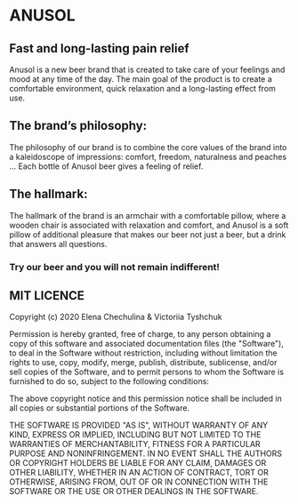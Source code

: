 # ANUSOL

## Fast and long-lasting pain relief

Anusol is a new beer brand that is created to take care of your feelings and mood at any time of the day. 
The main goal of the product is to create a comfortable environment, quick relaxation and a long-lasting effect from use.

## The brand’s philosophy:

The philosophy of our brand is to combine the core values of the brand into a kaleidoscope of impressions: comfort, freedom, naturalness and peaches ...
Each bottle of Anusol beer gives a feeling of relief.

## The hallmark:

The hallmark of the brand is an armchair with a comfortable pillow, where a wooden chair is associated with relaxation and comfort, and Anusol is a soft pillow of additional pleasure that makes our beer not just a beer, but a drink that answers all questions.

### Try our beer and you will not remain indifferent!

## MIT LICENCE 
Copyright (c) 2020 Elena Chechulina & Victoriia Tyshchuk

Permission is hereby granted, free of charge, to any person obtaining a copy of this software and associated documentation files (the "Software"), to deal in the Software without restriction, including without limitation the rights to use, copy, modify, merge, publish, distribute, sublicense, and/or sell copies of the Software, and to permit persons to whom the Software is furnished to do so, subject to the following conditions:

The above copyright notice and this permission notice shall be included in all copies or substantial portions of the Software.

THE SOFTWARE IS PROVIDED "AS IS", WITHOUT WARRANTY OF ANY KIND, EXPRESS OR IMPLIED, INCLUDING BUT NOT LIMITED TO THE WARRANTIES OF MERCHANTABILITY, FITNESS FOR A PARTICULAR PURPOSE AND NONINFRINGEMENT. IN NO EVENT SHALL THE AUTHORS OR COPYRIGHT HOLDERS BE LIABLE FOR ANY CLAIM, DAMAGES OR OTHER LIABILITY, WHETHER IN AN ACTION OF CONTRACT, TORT OR OTHERWISE, ARISING FROM, OUT OF OR IN CONNECTION WITH THE SOFTWARE OR THE USE OR OTHER DEALINGS IN THE SOFTWARE.
